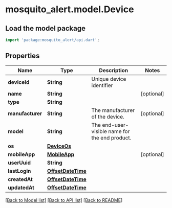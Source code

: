 # mosquito_alert.model.Device

## Load the model package
```dart
import 'package:mosquito_alert/api.dart';
```

## Properties
Name | Type | Description | Notes
------------ | ------------- | ------------- | -------------
**deviceId** | **String** | Unique device identifier | 
**name** | **String** |  | [optional] 
**type** | **String** |  | 
**manufacturer** | **String** | The manufacturer of the device. | [optional] 
**model** | **String** | The end-user-visible name for the end product. | 
**os** | [**DeviceOs**](DeviceOs.md) |  | 
**mobileApp** | [**MobileApp**](MobileApp.md) |  | [optional] 
**userUuid** | **String** |  | 
**lastLogin** | [**OffsetDateTime**](OffsetDateTime.md) |  | 
**createdAt** | [**OffsetDateTime**](OffsetDateTime.md) |  | 
**updatedAt** | [**OffsetDateTime**](OffsetDateTime.md) |  | 

[[Back to Model list]](../README.md#documentation-for-models) [[Back to API list]](../README.md#documentation-for-api-endpoints) [[Back to README]](../README.md)


